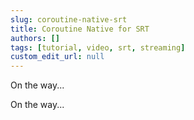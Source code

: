 ```yaml
---
slug: coroutine-native-srt
title: Coroutine Native for SRT
authors: []
tags: [tutorial, video, srt, streaming]
custom_edit_url: null
---
```


On the way...

<!--truncate-->

On the way...